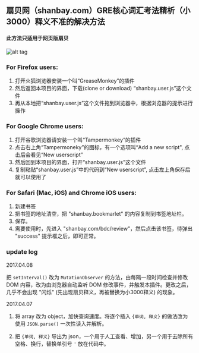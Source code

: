 ## 扇贝网（shanbay.com）GRE核心词汇考法精析（小3000）释义不准的解决方法

#### 此方法只适用于网页版扇贝

![alt tag](http://img3x8.ddimg.cn/15/18/23458758-1_w_1.jpg)

### For Firefox users:

1. 打开火狐浏览器安装一个叫“GreaseMonkey”的插件
2. 然后返回本项目的界面，下载(clone or download) “shanbay.user.js”这个文件
3. 再从本地把“shanbay.user.js”这个文件拖到浏览器中，根据浏览器的提示进行操作

### For Google Chrome users:
1. 打开谷歌浏览器请安装一个叫“Tampermonkey”的插件
2. 点击右上角“Tampermoneky”的图标，有一个选项叫“Add a new script", 点击后会看见“New userscript”
2. 然后回到本项目的界面，打开“shanbay.user.js”这个文件
3. 复制粘贴“shanbay.user.js”中的代码到“New userscript”, 点击左上角保存后就可以使用了

### For Safari (Mac, iOS) and Chrome iOS users:
1. 新建书签
2. 把书签的地址清空，把 "shanbay.bookmarlet" 的内容复制到书签地址栏。
3. 保存。
4. 需要使用时，先进入 "shanbay.com/bdc/review"，然后点击该书签，待弹出 "success" 提示框之后，即可正常。


### update log

2017.04.08

把 `setInterval()` 改为 `MutationObserver` 的方法，由每隔一段时间检查并修改 DOM 内容，改为由浏览器自动监听 DOM 修改事件，并触发本插件。更改之后，几乎不会出现 "闪烁" (先出现扇贝释义，再被替换为小3000释义) 的现象。


2017.04.07

1. 将 array 改为 object，加快查询速度。将逐个插入 `{单词, 释义}` 的做法改为 使用 `JSON.parse()` 一次性读入并解析。

2. 把 `{单词, 释义}` 导出为 json，一个用于人工查看、增加，另一个用于去除所有空格、换行，替换单引号 `'` 放在代码中。



